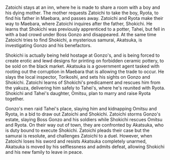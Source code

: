 <!-- Zatoichi Challenged (1967) -->

Zatoichi stays at an inn, where he is made to share a room with a boy and his dying mother. The mother requests Zatoichi to take the boy, Ryota, to find his father in Maebara, and passes away. Zatoichi and Ryota make their way to Maebara, where Zatoichi inquires after the father, Shokichi. He learns that Shokichi was previously apprenticed to a potter, Tahei, but fell in with a bad crowd under Boss Gonzo and disappeared. At the same time Zatoichi tries to find Shokichi, a mysterious samurai, Akatsuka, is investigating Gonzo and his benefactors.

Shokichi is actually being held hostage at Gonzo's, and is being forced to create erotic and lewd designs for printing on forbidden ceramic pottery, to be sold on the black market. Akatsuka is a government agent tasked with rooting out the corruption in Maebara that is allowing the trade to occur. He slays the local inspector, Torikoshi, and sets his sights on Gonzo and Shokichi. Zatoichi learns of Shokichi's predicament and rescues him from the yakuza, delivering him safely to Tahei's, where he's reunited with Ryota. Shokichi and Tahei's daughter, Omitsu, plan to marry and raise Ryota together.

Gonzo's men raid Tahei's place, slaying him and kidnapping Omitsu and Ryota, in a bid to draw out Zatoichi and Shokichi. Zatoichi storms Gonzo's estate, slaying Boss Gonzo and his soldiers while Shokichi rescues Omitsu and Ryota. On their way out of town, they are confronted by Akatsuka, who is duty bound to execute Shokichi. Zatoichi pleads their case but the samurai is resolute, and challenges Zatoichi to a duel. However, when Zatoichi loses his sword and resists Akatsuka completely unarmed, Akatsuka is moved by his selflessness and admits defeat, allowing Shokichi and his new family to leave in peace.